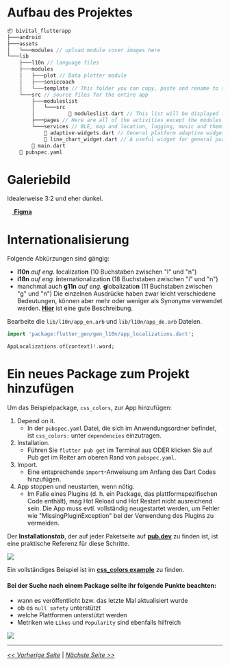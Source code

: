 # Aufbau des Projektes

```dart
📦 bivital_flutterapp
├───android
├───assets
│   └───modules // upload module cover images here
└───lib
    ├───l10n // language files
    ├───modules
    │   ├───plot // Data plotter module
    │   ├───soniccoach
    │   └───template // This folder you can copy, paste and rename to start your own module
    └───src // source files for the entire app
        ├───moduleslist
        │   └───src
        │           📜 moduleslist.dart // This list will be displayed in the Gallery
        ├───pages // Here are all of the activities except the modules
        └───services // BLE, map and location, logging, music and theming services
            📜 adaptive-widgets.dart // General platform adaptive widgets
            📜 line_chart_widget.dart // A useful widget for general purpose plotting
        📜 main.dart
    📜 pubspec.yaml
```

# Galeriebild

Idealerweise 3:2 und eher dunkel.

[<img src="https://upload.wikimedia.org/wikipedia/commons/3/33/Figma-logo.svg" width="12" /> **Figma**](http://figma.com/)

# Internationalisierung

Folgende Abkürzungen sind gängig:
- **l10n** *auf eng.* **l**ocalizatio**n** (10 Buchstaben zwischen "l" und "n")
- **i18n** *auf eng.* **i**nternationalizatio**n** (18 Buchstaben zwischen "i" und "n")
- manchmal auch **g11n** *auf eng.* **g**lobalizatio**n** (11 Buchstaben zwischen "g" und "n")
Die einzelnen Ausdrücke haben zwar leicht verschiedene Bedeutungen, können aber mehr oder weniger als Synonyme verwendet werden. [**Hier**](https://bpcs.com/blog/acronyms-every-company-should-know-when-going-global) ist eine gute Beschreibung.

Bearbeite die `lib/l10n/app_en.arb` und `lib/l10n/app_de.arb` Dateien.

```dart
import 'package:flutter_gen/gen_l10n/app_localizations.dart';

AppLocalizations.of(context)!.word;
```

# Ein neues Package zum Projekt hinzufügen

Um das Beispielpackage, `css_colors`, zur App hinzufügen:

1. Depend on it.
   - In der `pubspec.yaml` Datei, die sich im Anwendungsordner befindet, ist `css_colors:` unter `dependencies` einzutragen.
1. Installation.
   - Führen Sie `flutter pub get` im Terminal aus ODER klicken Sie auf Pub get im Reiter am oberen Rand von `pubspec.yaml`.
1. Import.
   - Eine entsprechende `import`-Anweisung am Anfang des Dart Codes hinzufügen.
1. App stoppen und neustarten, wenn nötig.
   - Im Falle eines Plugins (d. h. ein Package, das plattformspezifischen Code enthält), mag Hot Reload und Hot Restart nicht ausreichend sein. Die App muss evtl. vollständig neugestartet werden, um Fehler wie "MissingPluginException" bei der Verwendung des Plugins zu vermeiden.

Der **Installations*****tab***, der auf jeder Paketseite auf [**pub.dev**](https://pub.dev "The official package repository for Dart and Flutter apps.") zu finden ist, ist eine praktische Referenz für diese Schritte.

![](https://github.com/LathDevers/flutter-training/blob/master/src/Screen%20Recording%202022-09-06%20at%2009.27.22.gif)

Ein vollständiges Beispiel ist im [**css_colors example**](https://docs.flutter.dev/development/packages-and-plugins/using-packages#css-example "Example: Using the css_colors package") zu finden.

#### Bei der Suche nach einem Package sollte ihr folgende Punkte beachten:

- wann es veröffentlicht bzw. das letzte Mal aktualisiert wurde
- ob es `null safety` unterstützt
- welche Plattformen unterstützt werden
- Metriken wie `Likes` und `Popularity` sind ebenfalls hilfreich

![](https://github.com/LathDevers/flutter-training/blob/master/src/Screenshot%202022-09-06%20at%2009.18.21.png)

---

[*<< Vorherige Seite*](project-management) | [*Nächste Seite >>*](backend)